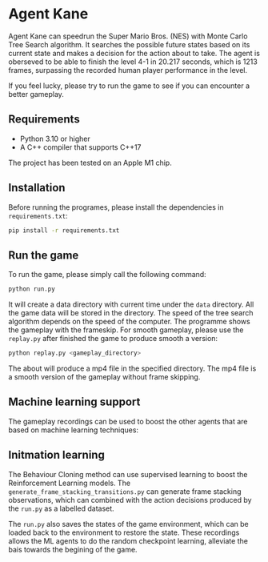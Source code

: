 # Agent Kane

Agent Kane can speedrun the Super Mario Bros. (NES) with Monte Carlo Tree Search algorithm. It searches the possible future states based on its current state and makes a decision for the action about to take. The agent is oberseved to be able to finish the level 4-1 in 20.217 seconds, which is 1213 frames, surpassing the recorded human player performance in the level. 

If you feel lucky, please try to run the game to see if you can encounter a better gameplay.

## Requirements

- Python 3.10 or higher
- A C++ compiler that supports C++17

The project has been tested on an Apple M1 chip.

## Installation

Before running the programes, please install the dependencies in `requirements.txt`:

```bash
pip install -r requirements.txt
```

## Run the game

To run the game, please simply call the following command:

```bash
python run.py
```

It will create a data directory with current time under the `data` directory. All the game data will be stored in the directory. The speed of the tree search algorithm depends on the speed of the computer. The programme shows the gameplay with the frameskip. For smooth gameplay, please use the `replay.py` after finished the game to produce smooth a version:

```bash
python replay.py <gameplay_directory>
```

The about will produce a mp4 file in the specified directory. The mp4 file is a smooth version of the gameplay without frame skipping.

## Machine learning support

The gameplay recordings can be used to boost the other agents that are based on machine learning techniques:

## Initmation learning

The Behaviour Cloning method can use supervised learning to boost the Reinforcement Learning models. The `generate_frame_stacking_transitions.py` can generate frame stacking observations, which can combined with the action decisions produced by the `run.py` as a labelled dataset.

The `run.py` also saves the states of the game environment, which can be loaded back to the environment to restore the state. These recordings allows the ML agents to do the random checkpoint learning, alleviate the bais towards the begining of the game.